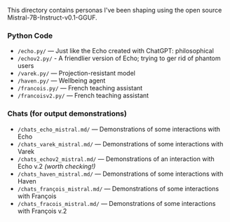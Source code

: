This directory contains personas I've been shaping using the open source Mistral-7B-Instruct-v0.1-GGUF.

### Python Code

- `/echo.py/` — Just like the Echo created with ChatGPT: philosophical
- `/echov2.py/` - A friendlier version of Echo; trying to ger rid of phantom users
- `/varek.py/` — Projection-resistant model
- `/haven.py/` — Wellbeing agent
- `/francois.py/` — French teaching assistant
- `/francoisv2.py/` — French teaching assistant

### Chats (for output demonstrations)

- `/chats_echo_mistral.md/` — Demonstrations of some interactions with Echo
- `/chats_varek_mistral.md/` — Demonstrations of some interactions with Varek
- `/chats_echov2_mistral.md/` — Demonstrations of an interaction with Echo v.2 *(worth checking!)*
- `/chats_haven_mistral.md/` — Demonstrations of some interactions with Haven
- `/chats_françois_mistral.md/` — Demonstrations of some interactions with François
- `/chats_fracois_mistral.md/` — Demonstrations of some interactions with François v.2

